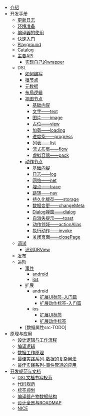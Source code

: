 * [介绍](use/README.md)
* 开发手册
  * [更新日志](CHANGELOG.md)
  * [环境准备](use/environment.md)
  * [编译器的使用](use/cli/README.md)
  * [快速入门](use/start.md)
  * [Playground](use/playground.md)
  * [Catalog](use/catalog.md)
  * [主要API](use/api_doc.md)
    * [实现自己的wrapper](use/use_wrapper.md)
  * DSL
    * [如何编写](dsl/write_a_dsl.md)
    * [根节点](dsl/root.md)
    * [元数据](dsl/meta.md)
    * [布局逻辑](dsl/layout_logic.md)
    * [视图节点](dsl/ui/base.md)
      * [基础内容](dsl/ui/base.md)
      * [文字——text](dsl/ui/text.md)
      * [图片——image](dsl/ui/image.md)
      * [占位——view](dsl/ui/view.md)
      * [加载——loading](dsl/ui/loading.md)
      * [进度条——progress](dsl/ui/progress.md)
      * [列表——list](dsl/ui/list.md)
      * [流式布局——flow](dsl/ui/flow.md)
      * [虚拟容器——pack](dsl/ui/pack.md)
    * [动作节点](dsl/func/base.md)
      * [基础内容](dsl/func/base.md)
      * [日志——log](dsl/func/log.md)
      * [网络——net](dsl/func/net.md)
      * [埋点——trace](dsl/func/trace.md)
      * [跳转——nav](dsl/func/nav.md)
      * [持久化缓存——storage](dsl/func/storage.md)
      * [数据变更——changeMeta](dsl/func/changeMeta.md)
      * [Dialog弹窗——dialog](dsl/func/dialog.md)
      * [自消失提示——toast](dsl/func/toast.md)
      * [动作领域——actionAlias](dsl/func/actionAlias.md)
      * [执行动作——invoke](dsl/func/invoke.md)
      * [关闭页面——closePage](dsl/func/closePage.md)
  * [调试](use/debug_tool_in_project.md)
    * [识别DBView](use/which_is_dbview.md)
  * [发布](use/publish_recommand.md)
  * 进阶
    * [事件](extension/event/event_pipe.md)
      * [android](extension/event/event_android.md)
      * [ios](extension/event/event_ios.md)
    * 扩展
      * android
        * [扩展UI标签-入门篇](extension/android/create_ui_extension_01.md)
        * [扩展动作标签-入门篇](extension/android/create_action_extension_01.md)
      * ios
        * [扩展UI标签](extension/ios/ios_ui_extension.md)
        * [扩展动作标签](extension/ios/ios_action_extension.md)
    * [数据属性src-TODO]
* 原理与应用
  * [设计逻辑与工作流程](design/base.md)
  * [编译逻辑](design/cli.md)
  * [数据工作原理](design/data.md)
  * [最佳实践系列-数据的复杂用法](article/meta.md)
  * [最佳实践系列-事件管道的应用](article/event.md)
* [开发规范与文档](spec/README.md)
  * [DSL文档书写规范](spec/dsl_spec.md)
  * [代码规范](spec/code_spec.md)
  * [标签规划](spec/tag_attr_todo.md)
  * [编译器产物数据结构](spec/cli_out_format.md)
  * [设计全景与ROADMAP](spec/full_design_and_roadmap.md)
  * [NICE](spec/nice.md)
